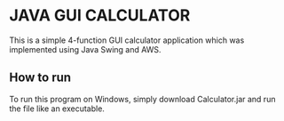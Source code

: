 # JAVA GUI CALCULATOR
This is a simple 4-function GUI calculator application which was implemented using Java Swing and AWS.

## How to run
To run this program on Windows, simply download Calculator.jar and run the file like an executable.
